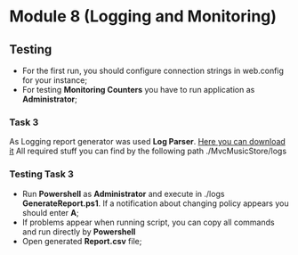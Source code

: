 # Module 8 (Logging and Monitoring)
## Testing
* For the first run, you should configure connection strings in web.config for your instance;
* For testing **Monitoring Counters** you have to run application as **Administrator**;

### Task 3
As Logging report generator was used **Log Parser**. [Here you can download it](https://www.microsoft.com/en-us/download/details.aspx?id=24659)
All required stuff you can find by the following path ./MvcMusicStore/logs

### Testing Task 3
* Run **Powershell** as **Administrator** and execute in ./logs **GenerateReport.ps1**. If a notification about changing policy appears you should enter **A**;
* If problems appear when running script, you can copy all commands and run directly by **Powershell**
* Open generated **Report.csv** file;

